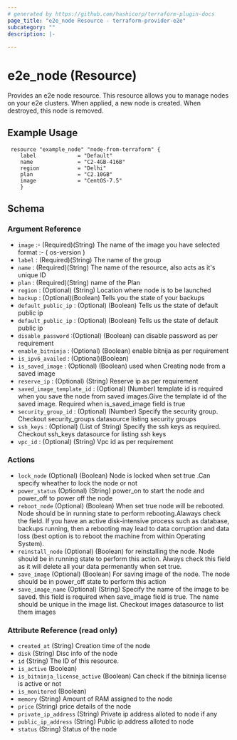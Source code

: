 ```yaml
---
# generated by https://github.com/hashicorp/terraform-plugin-docs
page_title: "e2e_node Resource - terraform-provider-e2e"
subcategory: ""
description: |-
  
---
```


# e2e_node (Resource)
Provides an e2e node resource.
This resource allows you to manage nodes on your e2e clusters. When applied, a new node is created. When destroyed, this node is removed.


<!-- schema generated by tfplugindocs -->
## Example Usage
```hcl
 resource "example_node" "node-from-terraform" {
	label             = "Default"
	name              = "C2-4GB-416B"
    region            = "Delhi"
    plan              = "C2.10GB"
    image             = "CentOS-7.5"
    }
```
## Schema

### Argument Reference

- `image` :- (Required)(String) The name of the image you have selected format :- ( os-version )
- `label` : (Required)(String) The name of the group
- `name` : (Required)(String) The name of the resource, also acts as it's unique ID
- `plan` : (Required)(String) name of the Plan
- `region` : (Optional) (String) Location where node is to be launched
- `backup` : (Optional)(Boolean) Tells you the state of your backups
- `default_public_ip` : (Optional) (Boolean) Tells us the state of default public ip
- `default_public_ip` : (Optional) (Boolean) Tells us the state of default public ip
- `disable_password` :(Optional) (Boolean) can disable password as per requirement
- `enable_bitninja` : (Optional) (Boolean) enable bitnija as per requirement
- `is_ipv6_availed` : (Optional)(Boolean)
- `is_saved_image` : (Optional) (Boolean) used when Creating node from a saved image
- `reserve_ip` : (Optional) (String) Reserve ip as per  requirement
- `saved_image_template_id` :  (Optional) (Number) template id  is required when you save the node from saved images.Give the template id of the saved image. Required when is_saved_image field is true
- `security_group_id` : (Optional) (Number) Specify the security group. Checkout security_groups datasource listing security groups
- `ssh_keys` : (Optional) (List of String) Specify the ssh keys as required. Checkout ssh_keys datasource for listing ssh keys
- `vpc_id` : (Optional) (String) Vpc id as per requirement

### Actions

- `lock_node` (Optional) (Boolean) Node is locked when set true .Can specify wheather to lock the node or not
- `power_status` (Optional) (String) power_on to start the node and power_off to power off the node
- `reboot_node` (Optional) (Boolean) When set true node will be rebooted. Node should be in running state to perform rebooting.Alaways check the field. If you have an active disk-intensive process such as database, backups running, then a rebooting may lead to data corruption and data loss (best option is to reboot the machine from within Operating System).
- `reinstall_node` (Optional) (Boolean) for reinstalling the node. Node should be in running state to perform this action. Always check this field as it will delete all your data permenantly when set true.
- `save_image` (Optional) (Boolean) For saving image of the node. The node should be in power_off state to perform this action
- `save_image_name` (Optional) (String) Specify the name of the image to be saved. this field is required when save_image field is true. The name should be unique in the image list. Checkout images datasource to list them images

### Attribute Reference  (read only)

- `created_at` (String) Creation time of the node
- `disk` (String) Disc info of the node
- `id` (String) The ID of this resource.
- `is_active` (Boolean)
- `is_bitninja_license_active` (Boolean) Can check if the bitninja license is active or not
- `is_monitored` (Boolean)
- `memory` (String) Amount of RAM assigned to the node
- `price` (String) price details of the node
- `private_ip_address` (String) Private ip address alloted to node if any
- `public_ip_address` (String) Public ip address alloted to node
- `status` (String) Status of the node



